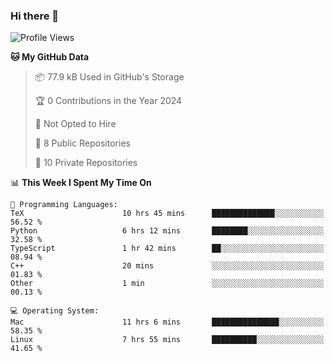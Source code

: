 ### Hi there 👋

<!--
**huayuan4396/huayuan4396** is a ✨ _special_ ✨ repository because its `README.md` (this file) appears on your GitHub profile.

Here are some ideas to get you started:

- 🔭 I’m currently working on ...
- 🌱 I’m currently learning ...
- 👯 I’m looking to collaborate on ...
- 🤔 I’m looking for help with ...
- 💬 Ask me about ...
- 📫 How to reach me: ...
- 😄 Pronouns: ...
- ⚡ Fun fact: ...
-->

<!--START_SECTION:waka-->
![Profile Views](http://img.shields.io/badge/Profile%20Views-0-blue)

**🐱 My GitHub Data** 

> 📦 77.9 kB Used in GitHub's Storage 
 > 
> 🏆 0 Contributions in the Year 2024
 > 
> 🚫 Not Opted to Hire
 > 
> 📜 8 Public Repositories 
 > 
> 🔑 10 Private Repositories 
 > 
📊 **This Week I Spent My Time On** 

```text
💬 Programming Languages: 
TeX                      10 hrs 45 mins      ██████████████░░░░░░░░░░░   56.52 % 
Python                   6 hrs 12 mins       ████████░░░░░░░░░░░░░░░░░   32.58 % 
TypeScript               1 hr 42 mins        ██░░░░░░░░░░░░░░░░░░░░░░░   08.94 % 
C++                      20 mins             ░░░░░░░░░░░░░░░░░░░░░░░░░   01.83 % 
Other                    1 min               ░░░░░░░░░░░░░░░░░░░░░░░░░   00.13 % 

💻 Operating System: 
Mac                      11 hrs 6 mins       ███████████████░░░░░░░░░░   58.35 % 
Linux                    7 hrs 55 mins       ██████████░░░░░░░░░░░░░░░   41.65 % 
```


<!--END_SECTION:waka-->
